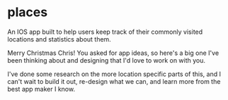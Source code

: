 # places

An IOS app built to help users keep track of their commonly visited locations and statistics about them.

Merry Christmas Chris! You asked for app ideas, so here's a big one I've been thinking about and designing that I'd love to work on with you.

I've done some research on the more location specific parts of this, and I can't wait to build it out, re-design what we can, and learn more from the best app maker I know.
